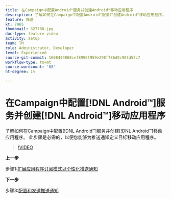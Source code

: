 ```yaml
---
title: 在Campaign中配置Android™服务并创建Android™移动应用程序
description: 了解如何在Campaign中配置Android™服务并创建Android™移动应用程序。
feature: 推送
kt: 7965
thumbnail: 327788.jpg
doc-type: feature video
activity: setup
team: TM
role: Administrator, Developer
level: Experienced
source-git-commit: 1608439868cef8996f959e298f786d9c90fd57c7
workflow-type: tm+mt
source-wordcount: '88'
ht-degree: 1%

---
```



# 在Campaign中配置[!DNL Android™]服务并创建[!DNL Android™]移动应用程序

了解如何在Campaign中配置[!DNL Android™]服务并创建[!DNL Android™]移动应用程序。 此步骤是必需的，以便您能够为推送通知定义目标移动应用程序。

>[!VIDEO](https://video.tv.adobe.com/v/327788?quality=12)

**上一步**

步骤1:[扩展应用程序订阅模式以个性化推送通知](/help/tutorial-get-started-with-push-notifications-for-android/extend-the-app-subscription-schema.md)

**下一步**

步骤3:[配置和发送推送通知](/help/tutorial-get-started-with-push-notifications-for-android/configure-and-send-push-notifications.md)
